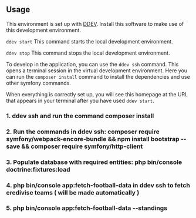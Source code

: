 
## Usage
This environment is set up with [DDEV]([https://ddev.readthedocs.io/en/stable/](https://ddev.com/get-started/)). Install this software to make use of this development environment.

`ddev start` This command starts the local development environment.

`ddev stop` This command stops the local development environment.

To develop in the application, you can use the `ddev ssh` command. This opens a terminal session in the virtual development environment. Here you can run the `composer install` command to install the dependencies and use other symfony commands.

When everything is correctly set up, you will see this homepage at the URL that appears in your terminal after you have used `ddev start`.


### 1. ddev ssh and run the command composer install
### 2. Run the commands in ddev ssh: composer require symfony/webpack-encore-bundle && npm install bootstrap --save && composer require symfony/http-client
### 3. Populate database with required entities: php bin/console doctrine:fixtures:load
### 4. php bin/console app:fetch-football-data in ddev ssh to fetch eredivise teams ( will be made automatically )
### 5.  php bin/console app:fetch-football-data --standings
